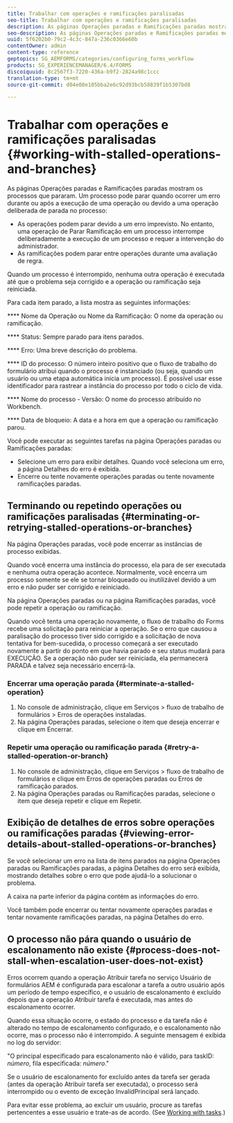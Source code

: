 ```yaml
---
title: Trabalhar com operações e ramificações paralisadas
seo-title: Trabalhar com operações e ramificações paralisadas
description: As páginas Operações paradas e Ramificações paradas mostram os processos que pararam.
seo-description: As páginas Operações paradas e Ramificações paradas mostram os processos que pararam.
uuid: 5f6202b0-79c2-4c3c-847a-236c0366e60b
contentOwner: admin
content-type: reference
geptopics: SG_AEMFORMS/categories/configuring_forms_workflow
products: SG_EXPERIENCEMANAGER/6.4/FORMS
discoiquuid: 8c2567f3-7220-436a-b9f2-2824a98c1ccc
translation-type: tm+mt
source-git-commit: d04e08e105bba2e6c92d93bcb58839f1b5307bd8

---
```



# Trabalhar com operações e ramificações paralisadas {#working-with-stalled-operations-and-branches}

As páginas Operações paradas e Ramificações paradas mostram os processos que pararam. Um processo pode parar quando ocorrer um erro durante ou após a execução de uma operação ou devido a uma operação deliberada de parada no processo:

* As operações podem parar devido a um erro imprevisto. No entanto, uma operação de Parar Ramificação em um processo interrompe deliberadamente a execução de um processo e requer a intervenção do administrador.
* As ramificações podem parar entre operações durante uma avaliação de regra.

Quando um processo é interrompido, nenhuma outra operação é executada até que o problema seja corrigido e a operação ou ramificação seja reiniciada.

Para cada item parado, a lista mostra as seguintes informações:

**** Nome da Operação ou Nome da Ramificação: O nome da operação ou ramificação.

**** Status: Sempre parado para itens parados.

**** Erro: Uma breve descrição do problema.

**** ID do processo: O número inteiro positivo que o fluxo de trabalho do formulário atribui quando o processo é instanciado (ou seja, quando um usuário ou uma etapa automática inicia um processo). É possível usar esse identificador para rastrear a instância do processo por todo o ciclo de vida.

**** Nome do processo - Versão: O nome do processo atribuído no Workbench.

**** Data de bloqueio: A data e a hora em que a operação ou ramificação parou.

Você pode executar as seguintes tarefas na página Operações paradas ou Ramificações paradas:

* Selecione um erro para exibir detalhes. Quando você seleciona um erro, a página Detalhes do erro é exibida.
* Encerre ou tente novamente operações paradas ou tente novamente ramificações paradas.

## Terminando ou repetindo operações ou ramificações paralisadas {#terminating-or-retrying-stalled-operations-or-branches}

Na página Operações paradas, você pode encerrar as instâncias de processo exibidas.

Quando você encerra uma instância do processo, ela para de ser executada e nenhuma outra operação acontece. Normalmente, você encerra um processo somente se ele se tornar bloqueado ou inutilizável devido a um erro e não puder ser corrigido e reiniciado.

Na página Operações paradas ou na página Ramificações paradas, você pode repetir a operação ou ramificação.

Quando você tenta uma operação novamente, o fluxo de trabalho do Forms recebe uma solicitação para reiniciar a operação. Se o erro que causou a paralisação do processo tiver sido corrigido e a solicitação de nova tentativa for bem-sucedida, o processo começará a ser executado novamente a partir do ponto em que havia parado e seu status mudará para EXECUÇÃO. Se a operação não puder ser reiniciada, ela permanecerá PARADA e talvez seja necessário encerrá-la.

### Encerrar uma operação parada {#terminate-a-stalled-operation}

1. No console de administração, clique em Serviços > fluxo de trabalho de formulários > Erros de operações instaladas.
1. Na página Operações paradas, selecione o item que deseja encerrar e clique em Encerrar.

### Repetir uma operação ou ramificação parada {#retry-a-stalled-operation-or-branch}

1. No console de administração, clique em Serviços > fluxo de trabalho de formulários e clique em Erros de operações paradas ou Erros de ramificação parados.
1. Na página Operações paradas ou Ramificações paradas, selecione o item que deseja repetir e clique em Repetir.

## Exibição de detalhes de erros sobre operações ou ramificações paradas {#viewing-error-details-about-stalled-operations-or-branches}

Se você selecionar um erro na lista de itens parados na página Operações paradas ou Ramificações paradas, a página Detalhes do erro será exibida, mostrando detalhes sobre o erro que pode ajudá-lo a solucionar o problema.

A caixa na parte inferior da página contém as informações do erro.

Você também pode encerrar ou tentar novamente operações paradas e tentar novamente ramificações paradas, na página Detalhes do erro.

## O processo não pára quando o usuário de escalonamento não existe {#process-does-not-stall-when-escalation-user-does-not-exist}

Erros ocorrem quando a operação Atribuir tarefa no serviço Usuário de formulários AEM é configurada para escalonar a tarefa a outro usuário após um período de tempo específico, e o usuário de escalonamento é excluído depois que a operação Atribuir tarefa é executada, mas antes do escalonamento ocorrer.

Quando essa situação ocorre, o estado do processo e da tarefa não é alterado no tempo de escalonamento configurado, e o escalonamento não ocorre, mas o processo não é interrompido. A seguinte mensagem é exibida no log do servidor:

&quot;O principal especificado para escalonamento não é válido, para taskID: *número*, fila especificada: *número*.&quot;

Se o usuário de escalonamento for excluído antes da tarefa ser gerada (antes da operação Atribuir tarefa ser executada), o processo será interrompido ou o evento de exceção InvalidPrincipal será lançado.

Para evitar esse problema, ao excluir um usuário, procure as tarefas pertencentes a esse usuário e trate-as de acordo. (See [Working with tasks](/help/forms/using/admin-help/tasks.md#working-with-tasks).)
